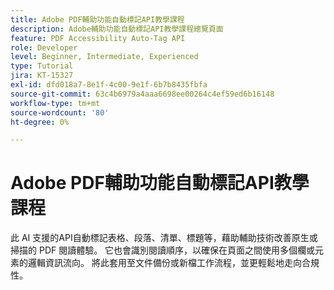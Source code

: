 ```yaml
---
title: Adobe PDF輔助功能自動標記API教學課程
description: Adobe輔助功能自動標記API教學課程總覽頁面
feature: PDF Accessibility Auto-Tag API
role: Developer
level: Beginner, Intermediate, Experienced
type: Tutorial
jira: KT-15327
exl-id: dfd018a7-8e1f-4c00-9e1f-6b7b8435fbfa
source-git-commit: 63c4b6979a4aaa6698ee00264c4ef59ed6b16148
workflow-type: tm+mt
source-wordcount: '80'
ht-degree: 0%

---
```


# Adobe PDF輔助功能自動標記API教學課程

此 AI 支援的API自動標記表格、段落、清單、標題等，藉助輔助技術改善原生或掃描的 PDF 閱讀體驗。 它也會識別閱讀順序，以確保在頁面之間使用多個欄或元素的邏輯資訊流向。 將此套用至文件備份或新檔工作流程，並更輕鬆地走向合規性。

<!-- CARDS

* https://experienceleague.adobe.com/en/docs/acrobat-services-learn/tutorials/pdfaccessibility/automatically-add-tags
  {title = Automatically tag documents for accessibility}
  {description = Learn how to automatically tag for accessibility at scale using AI}
  {image = https://experienceleague.adobe.com/en/docs/acrobat-services-learn/tutorials/pdfaccessibility/media_1f31bc2e0950c980296a75296ee8f3089d00a4d9f.png?width=400&format=webply&optimize=medium}
  {cta = Watch}

-->